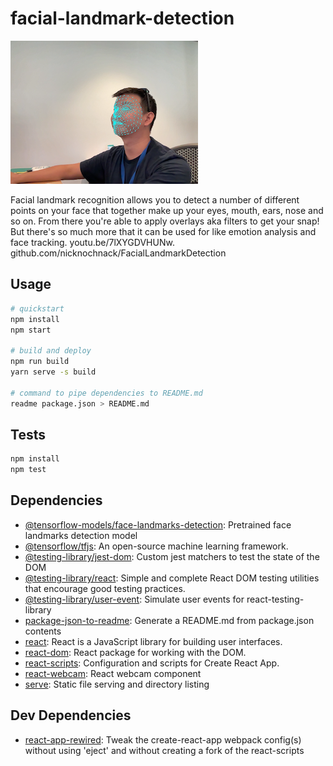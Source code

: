 # facial-landmark-detection

![](./scrn.png) 
 
 Facial landmark recognition allows you to detect a number of different points on your face that together make up your eyes, mouth, ears, nose and so on. From there you&#39;re able to apply overlays aka filters to get your snap! But there&#39;s so much more that it can be used for like emotion analysis and face tracking. youtu.be/7lXYGDVHUNw. github.com/nicknochnack/FacialLandmarkDetection


## Usage

```sh
# quickstart
npm install
npm start

# build and deploy
npm run build
yarn serve -s build

# command to pipe dependencies to README.md
readme package.json > README.md
```

## Tests

```sh
npm install
npm test
```

## Dependencies

- [@tensorflow-models/face-landmarks-detection](https://ghub.io/@tensorflow-models/face-landmarks-detection): Pretrained face landmarks detection model
- [@tensorflow/tfjs](https://ghub.io/@tensorflow/tfjs): An open-source machine learning framework.
- [@testing-library/jest-dom](https://ghub.io/@testing-library/jest-dom): Custom jest matchers to test the state of the DOM
- [@testing-library/react](https://ghub.io/@testing-library/react): Simple and complete React DOM testing utilities that encourage good testing practices.
- [@testing-library/user-event](https://ghub.io/@testing-library/user-event): Simulate user events for react-testing-library
- [package-json-to-readme](https://ghub.io/package-json-to-readme): Generate a README.md from package.json contents
- [react](https://ghub.io/react): React is a JavaScript library for building user interfaces.
- [react-dom](https://ghub.io/react-dom): React package for working with the DOM.
- [react-scripts](https://ghub.io/react-scripts): Configuration and scripts for Create React App.
- [react-webcam](https://ghub.io/react-webcam): React webcam component
- [serve](https://ghub.io/serve): Static file serving and directory listing

## Dev Dependencies

- [react-app-rewired](https://ghub.io/react-app-rewired): Tweak the create-react-app webpack config(s) without using &#39;eject&#39; and without creating a fork of the react-scripts

